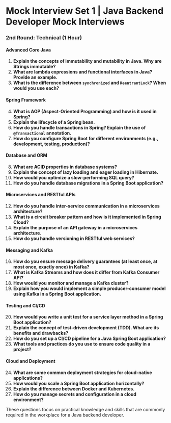 
# Mock Interview Set 1 | Java Backend Developer Mock Interviews 

### 2nd Round: Technical (1 Hour)

#### Advanced Core Java
1. **Explain the concepts of immutability and mutability in Java. Why are Strings immutable?**
2. **What are lambda expressions and functional interfaces in Java? Provide an example.**
3. **What is the difference between `synchronized` and `ReentrantLock`? When would you use each?**

#### Spring Framework
4. **What is AOP (Aspect-Oriented Programming) and how is it used in Spring?**
5. **Explain the lifecycle of a Spring bean.**
6. **How do you handle transactions in Spring? Explain the use of `@Transactional` annotation.**
7. **How do you configure Spring Boot for different environments (e.g., development, testing, production)?**

#### Database and ORM
8. **What are ACID properties in database systems?**
9. **Explain the concept of lazy loading and eager loading in Hibernate.**
10. **How would you optimize a slow-performing SQL query?**
11. **How do you handle database migrations in a Spring Boot application?**

#### Microservices and RESTful APIs
12. **How do you handle inter-service communication in a microservices architecture?**
13. **What is a circuit breaker pattern and how is it implemented in Spring Cloud?**
14. **Explain the purpose of an API gateway in a microservices architecture.**
15. **How do you handle versioning in RESTful web services?**

#### Messaging and Kafka
16. **How do you ensure message delivery guarantees (at least once, at most once, exactly once) in Kafka?**
17. **What is Kafka Streams and how does it differ from Kafka Consumer API?**
18. **How would you monitor and manage a Kafka cluster?**
19. **Explain how you would implement a simple producer-consumer model using Kafka in a Spring Boot application.**

#### Testing and CI/CD
20. **How would you write a unit test for a service layer method in a Spring Boot application?**
21. **Explain the concept of test-driven development (TDD). What are its benefits and drawbacks?**
22. **How do you set up a CI/CD pipeline for a Java Spring Boot application?**
23. **What tools and practices do you use to ensure code quality in a project?**

#### Cloud and Deployment
24. **What are some common deployment strategies for cloud-native applications?**
25. **How would you scale a Spring Boot application horizontally?**
26. **Explain the difference between Docker and Kubernetes.**
27. **How do you manage secrets and configuration in a cloud environment?**

These questions focus on practical knowledge and skills that are commonly required in the workplace for a Java backend developer.

